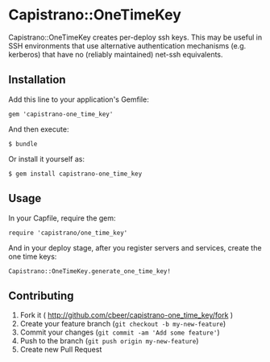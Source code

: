 # Capistrano::OneTimeKey

Capistrano::OneTimeKey creates per-deploy ssh keys. This may be useful in SSH environments that use alternative authentication mechanisms (e.g. kerberos) that have no (reliably maintained) net-ssh equivalents.

## Installation

Add this line to your application's Gemfile:

    gem 'capistrano-one_time_key'

And then execute:

    $ bundle

Or install it yourself as:

    $ gem install capistrano-one_time_key

## Usage

In your Capfile, require the gem:

    require 'capistrano/one_time_key'

And in your deploy stage, after you register servers and services, create the one time keys:

    Capistrano::OneTimeKey.generate_one_time_key!

## Contributing

1. Fork it ( http://github.com/cbeer/capistrano-one_time_key/fork )
2. Create your feature branch (`git checkout -b my-new-feature`)
3. Commit your changes (`git commit -am 'Add some feature'`)
4. Push to the branch (`git push origin my-new-feature`)
5. Create new Pull Request
